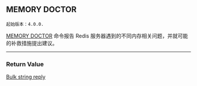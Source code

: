 ## MEMORY DOCTOR

    起始版本：4.0.0.

[MEMORY DOCTOR](MEMORY%20DOCTOR.md) 命令报告 Redis 服务器遇到的不同内存相关问题，并就可能的补救措施提出建议。

---

### Return Value

[Bulk string reply](../topics/protocol.md#resp-bulk-strings)